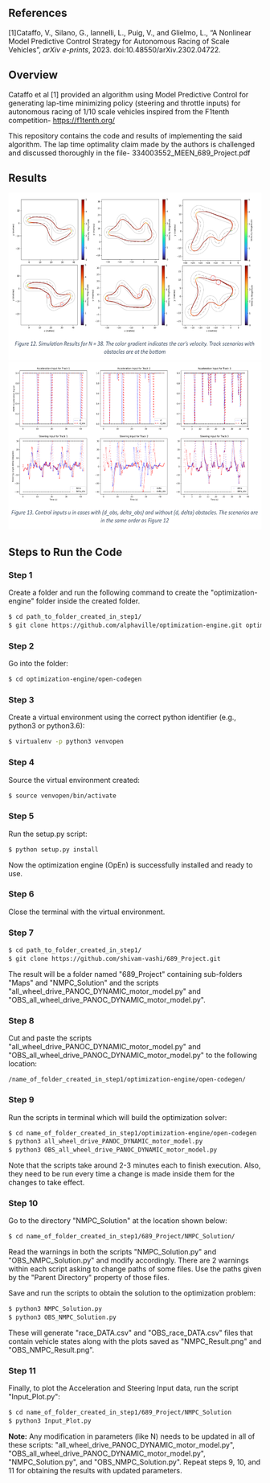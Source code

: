 ## References

[1]Cataffo, V., Silano, G., Iannelli, L., Puig, V., and Glielmo, L., “A Nonlinear Model Predictive Control Strategy for Autonomous Racing of Scale Vehicles”, <i>arXiv e-prints</i>, 2023. doi:10.48550/arXiv.2302.04722.


## Overview

Cataffo et al [1] provided an algorithm using Model Predictive Control for generating lap-time minimizing policy (steering and throttle inputs) for autonomous racing of 1/10 scale vehicles inspired from the F1tenth competition- https://f1tenth.org/

This repository contains the code and results of implementing the said algorithm. The lap time optimality claim made by the authors is challenged and discussed thoroughly in the file- 334003552_MEEN_689_Project.pdf 

## Results
<img src="Simulation_Results.png" width="600" height = "333" alt="Simulation_Results.png">
<img src="Control_Inputs.png" width="600" height = "333" alt="Control_Inputs.png">



## Steps to Run the Code

### Step 1
Create a folder and run the following command to create the "optimization-engine" folder inside the created folder.

```bash
$ cd path_to_folder_created_in_step1/
$ git clone https://github.com/alphaville/optimization-engine.git optimization-engine
```

### Step 2
Go into the folder:

```bash
$ cd optimization-engine/open-codegen
```

### Step 3
Create a virtual environment using the correct python identifier (e.g., python3 or python3.6):

```bash
$ virtualenv -p python3 venvopen
```

### Step 4
Source the virtual environment created:

```bash
$ source venvopen/bin/activate
```

### Step 5
Run the setup.py script:

```bash
$ python setup.py install
```

Now the optimization engine (OpEn) is successfully installed and ready to use.

### Step 6
Close the terminal with the virtual environment.

### Step 7

```bash
$ cd path_to_folder_created_in_step1/
$ git clone https://github.com/shivam-vashi/689_Project.git
```

The result will be a folder named "689_Project" containing sub-folders "Maps" and "NMPC_Solution" and the scripts "all_wheel_drive_PANOC_DYNAMIC_motor_model.py" and "OBS_all_wheel_drive_PANOC_DYNAMIC_motor_model.py".

### Step 8
Cut and paste the scripts "all_wheel_drive_PANOC_DYNAMIC_motor_model.py" and "OBS_all_wheel_drive_PANOC_DYNAMIC_motor_model.py" to the following location:

```plaintext
/name_of_folder_created_in_step1/optimization-engine/open-codegen/
```

### Step 9
Run the scripts in terminal which will build the optimization solver:

```bash
$ cd name_of_folder_created_in_step1/optimization-engine/open-codegen
$ python3 all_wheel_drive_PANOC_DYNAMIC_motor_model.py
$ python3 OBS_all_wheel_drive_PANOC_DYNAMIC_motor_model.py
```

Note that the scripts take around 2-3 minutes each to finish execution. Also, they need to be run every time a change is made inside them for the changes to take effect.

### Step 10
Go to the directory "NMPC_Solution" at the location shown below:

```bash
$ cd name_of_folder_created_in_step1/689_Project/NMPC_Solution/
```

Read the warnings in both the scripts "NMPC_Solution.py" and "OBS_NMPC_Solution.py" and modify accordingly. There are 2 warnings within each script asking to change paths of some files. Use the paths given by the "Parent Directory" property of those files.

Save and run the scripts to obtain the solution to the optimization problem:

```bash
$ python3 NMPC_Solution.py
$ python3 OBS_NMPC_Solution.py
```

These will generate "race_DATA.csv" and "OBS_race_DATA.csv" files that contain vehicle states along with the plots saved as "NMPC_Result.png" and "OBS_NMPC_Result.png".

### Step 11
Finally, to plot the Acceleration and Steering Input data, run the script "Input_Plot.py":

```bash
$ cd name_of_folder_created_in_step1/689_Project/NMPC_Solution
$ python3 Input_Plot.py
```

**Note:** Any modification in parameters (like N) needs to be updated in all of these scripts: "all_wheel_drive_PANOC_DYNAMIC_motor_model.py", "OBS_all_wheel_drive_PANOC_DYNAMIC_motor_model.py", "NMPC_Solution.py", and "OBS_NMPC_Solution.py". Repeat steps 9, 10, and 11 for obtaining the results with updated parameters.
